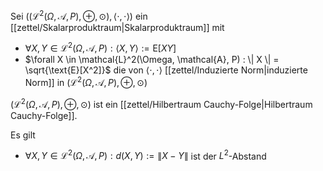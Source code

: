 Sei $((\mathcal{L}^2(\Omega, \mathcal{A}, P), \oplus, \odot), \langle \cdot, \cdot \rangle)$ ein [[zettel/Skalarproduktraum|Skalarproduktraum]] mit
- $\forall X, Y \in \mathcal{L}^2(\Omega, \mathcal{A}, P) : \langle X, Y \rangle := \text{E}[XY]$
- $\forall X \in \mathcal{L}^2(\Omega, \mathcal{A}, P) : \| X \| = \sqrt{\text{E}[X^2]}$ die von $\langle \cdot, \cdot \rangle$ [[zettel/Induzierte Norm|induzierte Norm]] in $(\mathcal{L}^2(\Omega, \mathcal{A}, P), \oplus, \odot)$

$(\mathcal{L}^2(\Omega, \mathcal{A}, P), \oplus, \odot)$ ist ein [[zettel/Hilbertraum Cauchy-Folge|Hilbertraum Cauchy-Folge]].

Es gilt
- $\forall X, Y \in \mathcal{L}^2(\Omega, \mathcal{A}, P) : d(X, Y) := \| X - Y \|$ ist der $L^2$-Abstand